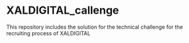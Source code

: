 # XALDIGITAL_callenge
This repository includes the solution for the technical challenge for the recruiting process of XALDIGITAL
